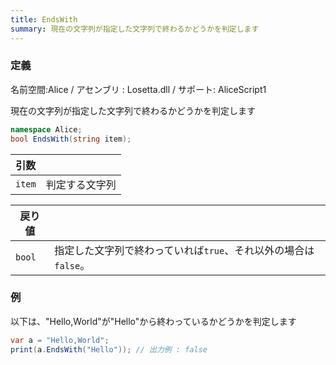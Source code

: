 ```yaml
---
title: EndsWith
summary: 現在の文字列が指定した文字列で終わるかどうかを判定します
---
```

### 定義
名前空間:Alice / アセンブリ : Losetta.dll / サポート: AliceScript1

現在の文字列が指定した文字列で終わるかどうかを判定します

```cs title="AliceScript"
namespace Alice;
bool EndsWith(string item);
```

|引数| |
|-|-|
|`item`|判定する文字列|

|戻り値| |
|-|-|
|`bool`|指定した文字列で終わっていれば`true`、それ以外の場合は`false`。|

### 例
以下は、"Hello,World"が"Hello"から終わっているかどうかを判定します

```cs title="AliceScript"
var a = "Hello,World";
print(a.EndsWith("Hello")); // 出力例 : false
```
